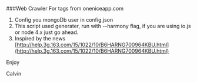 ###Web Crawler For tags from oneniceapp.com
1. Config you mongoDb user in config.json
2. This script used generater, run with --harmony flag, if you are using io.js or node 4.x just go ahead.
3. Inspired by the news [http://help.3g.163.com/15/1022/10/B6HARNG700964KBU.html](http://help.3g.163.com/15/1022/10/B6HARNG700964KBU.html)

Enjoy 

Calvin
